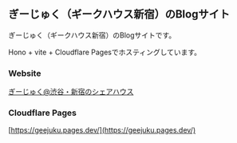 ## ぎーじゅく（ギークハウス新宿）のBlogサイト

ぎーじゅく（ギークハウス新宿）のBlogサイトです。

Hono + vite + Cloudflare Pagesでホスティングしています。

### Website
[ぎーじゅく@渋谷・新宿のシェアハウス](https://blog.geejuku.tokyo)

### Cloudflare Pages
[https://geejuku.pages.dev/](https://geejuku.pages.dev/)
